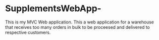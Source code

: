 # SupplementsWebApp-
This is my MVC Web application.
This a web application for a warehouse that receives too many orders in bulk to be proceesed and delivered to respective customers.
